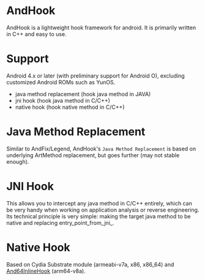 # AndHook
AndHook is a lightweight hook framework for android. It is primarily written in C++ and easy to use.  

# Support
Android 4.x or later (with preliminary support for Android O), excluding customized Android ROMs such as YunOS.
- java method replacement (hook java method in JAVA)
- jni hook (hook java method in C/C++)
- native hook (hook native method in C/C++)

# Java Method Replacement
Similar to AndFix/Legend, AndHook's `Java Method Replacement` is based on underlying ArtMethod replacement, but goes further (may not stable enough).

# JNI Hook
This allows you to intercept any java method in C/C++ entirely, which can be very handy when working on application analysis or reverse engineering. Its technical principle is very simple: making the target java method to be native and replacing entry_point_from_jni_.  

# Native Hook
Based on Cydia Substrate module (armeabi-v7a, x86, x86_64) and [And64InlineHook](https://github.com/rrrfff/And64InlineHook) (arm64-v8a).   

